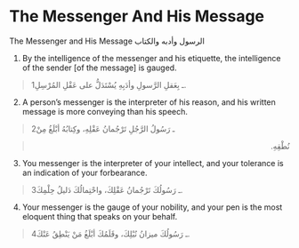 The Messenger And His Message
=============================

The Messenger and His Message الرسول وأدبه والكتاب

1. By the intelligence of the messenger and his etiquette, the
intelligence of the sender [of the message] is gauged.

> 1ـ بِعَقلِ الرَّسولِ وأدَبِهِ يُسْتَدَلُّ على عَقْلِ المُرْسِلِ.

2. A person’s messenger is the interpreter of his reason, and his
written message is more conveying than his speech.

> 2ـ رَسُولُ الرَّجُلِ تَرْجُمانُ عَقْلِهِ، وكِتابُهُ أبْلَغُ مِنْ
<blockquote dir="rtl">
  <p>
نُطْقِهِ.
  </p>
</blockquote>

3. You messenger is the interpreter of your intellect, and your
tolerance is an indication of your forbearance.

> 3ـ رَسُولُكَ تَرْجُمانُ عَقْلِكَ، واحْتِمالُكَ دَليلُ حِلْمِكَ.

4. Your messenger is the gauge of your nobility, and your pen is the
most eloquent thing that speaks on your behalf.

> 4ـ رَسُولُكَ ميزانُ نُبْلِكَ، وقَلَمُكَ أبْلَغُ مَنْ يَنْطِقُ عَنْكَ.



